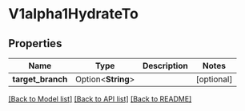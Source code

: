 # V1alpha1HydrateTo

## Properties

Name | Type | Description | Notes
------------ | ------------- | ------------- | -------------
**target_branch** | Option<**String**> |  | [optional]

[[Back to Model list]](../README.md#documentation-for-models) [[Back to API list]](../README.md#documentation-for-api-endpoints) [[Back to README]](../README.md)


